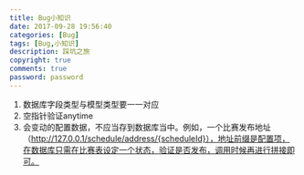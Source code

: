 ```yaml
---
title: Bug小知识
date: 2017-09-28 19:56:40
categories: [Bug]
tags: [Bug,小知识]
description: 踩坑之旅
copyright: true
comments: true
password: password
---
```

<!-- more -->
1. 数据库字段类型与模型类型要一一对应
2. 空指针验证anytime
3. 会变动的配置数据，不应当存到数据库当中。例如，一个比赛发布地址（http://127.0.0.1/schedule/address/{scheduleId}），地址前缀是配置项，在数据库只需在比赛表设定一个状态，验证是否发布，调用时候再进行拼接即可。